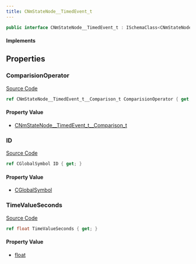 ```yaml
---
title: CNmStateNode__TimedEvent_t
---
```


```csharp
public interface CNmStateNode__TimedEvent_t : ISchemaClass<CNmStateNode__TimedEvent_t>, ISchemaField, ISchemaClass, INativeHandle
```

#### Implements

## Properties

### ComparisionOperator

[Source Code](https://github.com/swiftly-solution/swiftlys2/blob/beta/managed/src/SwiftlyS2.Generated/Schemas/Interfaces/CNmStateNode__TimedEvent_t.cs#L20)

```csharp
ref CNmStateNode__TimedEvent_t__Comparison_t ComparisionOperator { get; }
```

#### Property Value

- [CNmStateNode__TimedEvent_t__Comparison_t](/docs/api/shared/schemadefinitions/cnmstatenode__timedevent_t__comparison_t)

### ID

[Source Code](https://github.com/swiftly-solution/swiftlys2/blob/beta/managed/src/SwiftlyS2.Generated/Schemas/Interfaces/CNmStateNode__TimedEvent_t.cs#L16)

```csharp
ref CGlobalSymbol ID { get; }
```

#### Property Value

- [CGlobalSymbol](/docs/api/shared/natives/cglobalsymbol)

### TimeValueSeconds

[Source Code](https://github.com/swiftly-solution/swiftlys2/blob/beta/managed/src/SwiftlyS2.Generated/Schemas/Interfaces/CNmStateNode__TimedEvent_t.cs#L18)

```csharp
ref float TimeValueSeconds { get; }
```

#### Property Value

- [float](https://learn.microsoft.com/dotnet/api/system.single)

